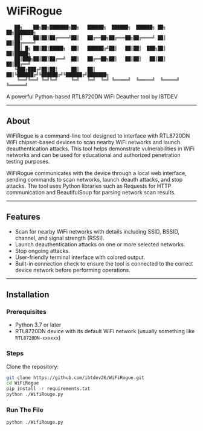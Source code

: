 # WiFiRogue

       ██╗    ██╗██╗███████╗██╗   ██████╗  ██████╗  ██████╗ ██╗   ██╗███████╗
       ██║    ██║██║██╔════╝██║   ██╔══██╗██╔═══██╗██╔════╝ ██║   ██║██╔════╝
       ██║ █╗ ██║██║█████╗  ██║   ██████╔╝██║   ██║██║  ███╗██║   ██║█████╗  
       ██║███╗██║██║██╔══╝  ██║   ██╔══██╗██║   ██║██║   ██║██║   ██║██╔══╝  
       ╚███╔███╔╝██║██║     ██║   ██║  ██║╚██████╔╝╚██████╔╝╚██████╔╝███████╗
        ╚══╝╚══╝ ╚═╝╚═╝     ╚═╝   ╚═╝  ╚═╝ ╚═════╝  ╚═════╝  ╚═════╝ ╚══════╝

A powerful Python-based RTL8720DN WiFi Deauther tool by IBTDEV


---

## About

WiFiRogue is a command-line tool designed to interface with RTL8720DN WiFi chipset-based devices to scan nearby WiFi networks and launch deauthentication attacks. This tool helps demonstrate vulnerabilities in WiFi networks and can be used for educational and authorized penetration testing purposes.

WiFiRogue communicates with the device through a local web interface, sending commands to scan networks, launch deauth attacks, and stop attacks. The tool uses Python libraries such as Requests for HTTP communication and BeautifulSoup for parsing network scan results.

---

## Features

- Scan for nearby WiFi networks with details including SSID, BSSID, channel, and signal strength (RSSI).
- Launch deauthentication attacks on one or more selected networks.
- Stop ongoing attacks.
- User-friendly terminal interface with colored output.
- Built-in connection check to ensure the tool is connected to the correct device network before performing operations.

---

## Installation

### Prerequisites

- Python 3.7 or later
- RTL8720DN device with its default WiFi network (usually something like `RTL8720DN-xxxxxx`)

### Steps

Clone the repository:

```bash
git clone https://github.com/ibtdev26/WiFiRogue.git
cd WiFiRogue
pip install -r requirements.txt
python ./WifiRouge.py
```

### Run The File

```bash
python ./WifiRouge.py
```




